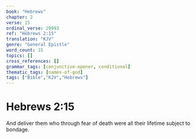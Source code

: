 ```yaml
---
book: "Hebrews"
chapter: 2
verse: 15
ordinal_verse: 29993
ref: "Hebrews 2:15"
translation: "KJV"
genre: "General Epistle"
word_count: 15
topics: []
cross_references: []
grammar_tags: [conjunctive-opener, conditional]
thematic_tags: [names-of-god]
tags: ["Bible","KJV","Hebrews"]
---
```


# Hebrews 2:15

And deliver them who through fear of death were all their lifetime subject to bondage.
